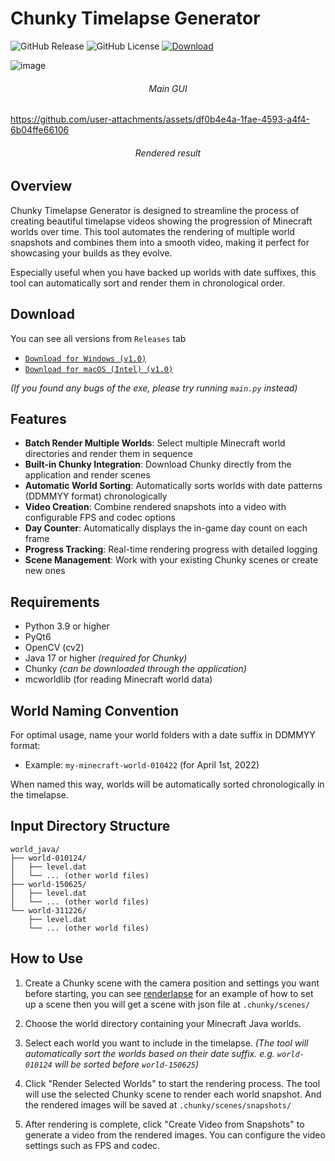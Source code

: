 # Chunky Timelapse Generator

<p>
  <img alt="GitHub Release" src="https://img.shields.io/github/v/release/ATOMIC09/chunky-timelapse">
  <img alt="GitHub License" src="https://img.shields.io/github/license/ATOMIC09/chunky-timelapse">
  <a href="https://github.com/ATOMIC09/chunky-timelapse/tags">
      <img alt="Download" src="https://img.shields.io/github/downloads/ATOMIC09/chunky-timelapse/total" />
  </a>
</p>

![image](https://github.com/user-attachments/assets/bd76cc3a-fe17-4b46-b684-d9df44a58ede)
<h6 align="center"><i>Main GUI</i></h6>

https://github.com/user-attachments/assets/df0b4e4a-1fae-4593-a4f4-6b04ffe66106
<h6 align="center"><i>Rendered result</i></h6>

## Overview

Chunky Timelapse Generator is designed to streamline the process of creating beautiful timelapse videos showing the progression of Minecraft worlds over time. This tool automates the rendering of multiple world snapshots and combines them into a smooth video, making it perfect for showcasing your builds as they evolve.

Especially useful when you have backed up worlds with date suffixes, this tool can automatically sort and render them in chronological order.

## Download
You can see all versions from `Releases` tab
- [`Download for Windows (v1.0)`](https://github.com/ATOMIC09/chunky-timelapse/releases/download/v1.0/ChunkyTimelapse-1.0-windows-x86_64.exe)
- [`Download for macOS (Intel) (v1.0)`](https://github.com/ATOMIC09/chunky-timelapse/releases/download/v1.0/ChunkyTimelapse-1.0-macintel-x86_64.dmg)

*(If you found any bugs of the exe, please try running `main.py` instead)*

## Features

- **Batch Render Multiple Worlds**: Select multiple Minecraft world directories and render them in sequence
- **Built-in Chunky Integration**: Download Chunky directly from the application and render scenes
- **Automatic World Sorting**: Automatically sorts worlds with date patterns (DDMMYY format) chronologically
- **Video Creation**: Combine rendered snapshots into a video with configurable FPS and codec options
- **Day Counter**: Automatically displays the in-game day count on each frame
- **Progress Tracking**: Real-time rendering progress with detailed logging
- **Scene Management**: Work with your existing Chunky scenes or create new ones

## Requirements

- Python 3.9 or higher
- PyQt6
- OpenCV (cv2)
- Java 17 or higher *(required for Chunky)*
- Chunky *(can be downloaded through the application)*
- mcworldlib (for reading Minecraft world data)

## World Naming Convention

For optimal usage, name your world folders with a date suffix in DDMMYY format:
- Example: `my-minecraft-world-010422` (for April 1st, 2022)

When named this way, worlds will be automatically sorted chronologically in the timelapse.

## Input Directory Structure
```
world_java/
├── world-010124/
│   ├── level.dat
│   └── ... (other world files)
├── world-150625/
│   ├── level.dat
│   └── ... (other world files)
└── world-311226/
    ├── level.dat
    └── ... (other world files)
```

## How to Use

1. Create a Chunky scene with the camera position and settings you want before starting, you can see [renderlapse](https://github.com/moon44432/renderlapse?tab=readme-ov-file#preparing-json-file-requires-chunky) for an example of how to set up a scene then you will get a scene with json file at `.chunky/scenes/`

2. Choose the world directory containing your Minecraft Java worlds.

3. Select each world you want to include in the timelapse.
*(The tool will automatically sort the worlds based on their date suffix. e.g. `world-010124` will be sorted before `world-150625`)*

4. Click "Render Selected Worlds" to start the rendering process. The tool will use the selected Chunky scene to render each world snapshot. And the rendered images will be saved at `.chunky/scenes/snapshots/`

5. After rendering is complete, click "Create Video from Snapshots" to generate a video from the rendered images. You can configure the video settings such as FPS and codec.
